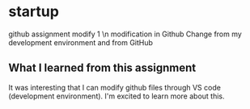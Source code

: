 # startup
github assignment
modify 1
\n modification in Github
Change from my development environment and from GitHub
  
  ## What I learned from this assignment
  It was interesting that I can modify github files through VS code (development environment). I'm excited to learn more about this.